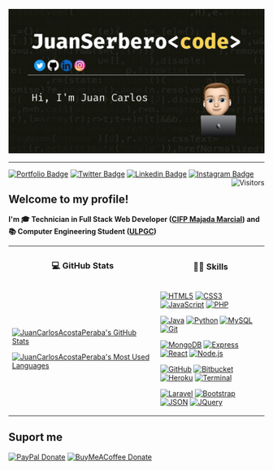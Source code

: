![JuanSerberoCode Banner](./banner_github.png)

---

[![Portfolio Badge](https://img.shields.io/badge/-Portfolio-Portfolio?color=yellowgreen&style=for-the-badge&link=https://juancarlosacostaperaba.github.io/)](https://juanserbero.tk/)
[![Twitter Badge](https://img.shields.io/badge/-Twitter-%231877F2.svg?color=blue&logoColor=white&logo=twitter&style=for-the-badge&link=https://twitter.com/JuanSerberoCode)](https://twitter.com/JuanSerberoCode)
[![Linkedin Badge](https://img.shields.io/badge/-LinkedIn-LinkedIn?color=informational&style=for-the-badge&logo=Linkedin&logoColor=white&link=https://www.linkedin.com/in/juancarlosacostaperaba/)](https://www.linkedin.com/in/juancarlosacostaperaba/)
[![Instagram Badge](https://img.shields.io/badge/-Instagram-Instagram?color=d643c1&style=for-the-badge&logo=Instagram&logoColor=white&link=https://www.instagram.com/juancarlos_acostaperaba/)](https://www.instagram.com/juancarlos_acostaperaba/)
[<img align="right" src="https://api.visitorbadge.io/api/visitors?path=https%3A%2F%2Fgithub.com%2FJuanCarlosAcostaPeraba&countColor=%23dce775&style=square" alt="Visitors"/>](https://www.visitorbadge.io/)

## Welcome to my profile!

**I'm 🎓 Technician in Full Stack Web Developer ([CIFP Majada Marcial](https://cifpmajadamarcial.com/)) and 📚 Computer Engineering Student ([ULPGC](https://www.ulpgc.es/))**

<table>
<tr>
<th>

### 💻 GitHub Stats

</th>
<th>

### 👨‍💻 Skills

</th>
</tr>
<tr>
<td>

[![JuanCarlosAcostaPeraba's GitHub Stats](https://github-readme-stats.vercel.app/api?username=JuanCarlosAcostaPeraba&show_icons=true&theme=dracula&include_all_commits=true&hide_rank=false&hide_title=true)](https://github.com/anuraghazra/github-readme-stats)

[![JuanCarlosAcostaPeraba's Most Used Languages](https://github-readme-stats.vercel.app/api/top-langs/?username=JuanCarlosAcostaPeraba&layout=compact&theme=dracula&hide_title=true)](https://github.com/anuraghazra/github-readme-stats)
</a>

</td>
<td>

[![HTML5](https://img.shields.io/badge/-HTML5-black?style=flat&logo=html5)](https://html.spec.whatwg.org/multipage/)
[![CSS3](https://img.shields.io/badge/-CSS3-black?style=flat&logo=css3&logoColor=blue)](https://www.w3.org/TR/CSS/#css)
[![JavaScript](https://img.shields.io/badge/-JavaScript-black?style=flat&logo=javascript)](https://developer.mozilla.org/es/docs/Web/JavaScript)
[![PHP](https://img.shields.io/badge/-PHP-black?style=flat&logo=php)](https://www.php.net/)

[![Java](https://img.shields.io/badge/-Java-black?style=flat&logo=java&logoColor=orange)](https://www.oracle.com/java/)
[![Python](https://img.shields.io/badge/-Python-black?style=flat&logo=python)](https://www.python.org/)
[![MySQL](https://img.shields.io/badge/-MySQL-black?style=flat&logo=mysql)](https://www.mysql.com/)
[![Git](https://img.shields.io/badge/-Git-black?style=flat&logo=git)](https://git-scm.com/)

[![MongoDB](https://img.shields.io/badge/-MongoDB-black?style=flat&logo=mongodb)](https://www.mongodb.com/es)
[![Express](https://img.shields.io/badge/-Express-black?style=flat&logo=express)](https://expressjs.com/)
[![React](https://img.shields.io/badge/-React-black?style=flat&logo=react)](https://es.reactjs.org/)
[![Node.js](https://img.shields.io/badge/-Nodejs-black?style=flat&logo=Node.js)](https://nodejs.org/es/)

[![GitHub](https://img.shields.io/badge/-GitHub-black?style=flat&logo=github)](https://github.com)
[![Bitbucket](https://img.shields.io/badge/-Bitbucket-black?style=flat&logo=bitbucket&logoColor=0747a6)](https://bitbucket.org/product/)
[![Heroku](https://img.shields.io/badge/-Heroku-black?style=flat&logo=heroku&logoColor=9f80c2)](https://heroku.com/)
[![Terminal](https://img.shields.io/badge/-Terminal-black?style=flat&logo=iterm2&logoColor=ffffff)](https://www.ubuntupit.com/best-linux-commands-to-run-in-the-terminal/)

[![Laravel](https://img.shields.io/badge/-Laravel-black?style=flat&logo=laravel&)](https://laravel.com/)
[![Bootstrap](https://img.shields.io/badge/-Bootstrap-black?style=flat&logo=bootstrap)](https://getbootstrap.com/)
[![JSON](https://img.shields.io/badge/-json-black?style=flat&logo=json&logoColor=858585)](https://www.json.org/json-en.html)
[![JQuery](https://img.shields.io/badge/-JQuery-black?style=flat&logo=jquery&logoColor=0769ad)](https://jquery.com/)

</td>
</tr>
</table>

## Suport me

[![PayPal Donate](https://img.shields.io/badge/-PayPal-blue.svg?color=informational&maxAge=2592000&style=for-the-badge)](https://www.paypal.com/donate/?hosted_button_id=S6TK2Q4KLJ27W)
[![BuyMeACoffee Donate](https://img.shields.io/badge/-Buy%20me%20a%20Coffee-blue.svg?color=yellow&maxAge=2592000&style=for-the-badge)](https://www.buymeacoffee.com/juanserbero)
